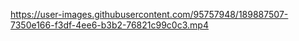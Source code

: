 https://user-images.githubusercontent.com/95757948/189887507-7350e166-f3df-4ee6-b3b2-76821c99c0c3.mp4
